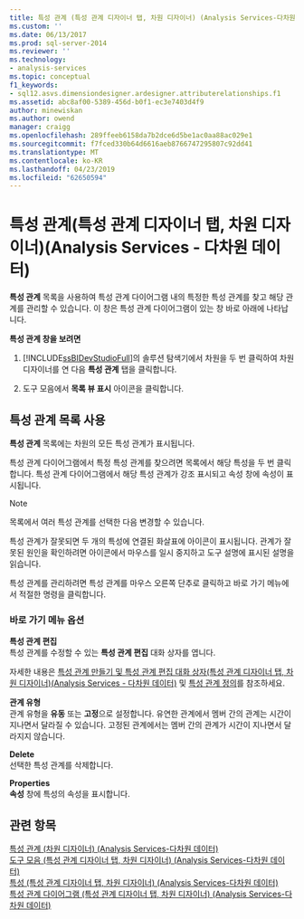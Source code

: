 ```yaml
---
title: 특성 관계 (특성 관계 디자이너 탭, 차원 디자이너) (Analysis Services-다차원 데이터) | Microsoft Docs
ms.custom: ''
ms.date: 06/13/2017
ms.prod: sql-server-2014
ms.reviewer: ''
ms.technology:
- analysis-services
ms.topic: conceptual
f1_keywords:
- sql12.asvs.dimensiondesigner.ardesigner.attributerelationships.f1
ms.assetid: abc8af00-5389-456d-b0f1-ec3e7403d4f9
author: minewiskan
ms.author: owend
manager: craigg
ms.openlocfilehash: 289ffeeb6158da7b2dce6d5be1ac0aa88ac029e1
ms.sourcegitcommit: f7fced330b64d6616aeb8766747295807c92dd41
ms.translationtype: MT
ms.contentlocale: ko-KR
ms.lasthandoff: 04/23/2019
ms.locfileid: "62650594"
---
```

# <a name="attribute-relationships-attribute-relationship-designer-tab-dimension-designer-analysis-services---multidimensional-data"></a>특성 관계(특성 관계 디자이너 탭, 차원 디자이너)(Analysis Services - 다차원 데이터)
  **특성 관계** 목록을 사용하여 특성 관계 다이어그램 내의 특정한 특성 관계를 찾고 해당 관계를 관리할 수 있습니다. 이 창은 특성 관계 다이어그램이 있는 창 바로 아래에 나타납니다.  
  
 **특성 관계 창을 보려면**  
  
1.  [!INCLUDE[ssBIDevStudioFull](../includes/ssbidevstudiofull-md.md)]의 솔루션 탐색기에서 차원을 두 번 클릭하여 차원 디자이너를 연 다음 **특성 관계** 탭을 클릭합니다.  
  
2.  도구 모음에서 **목록 뷰 표시** 아이콘을 클릭합니다.  
  
## <a name="using-the-attribute-relationships-list"></a>특성 관계 목록 사용  
 **특성 관계** 목록에는 차원의 모든 특성 관계가 표시됩니다.  
  
 특성 관계 다이어그램에서 특정 특성 관계를 찾으려면 목록에서 해당 특성을 두 번 클릭합니다. 특성 관계 다이어그램에서 해당 특성 관계가 강조 표시되고 속성 창에 속성이 표시됩니다.  
  
> [!NOTE]  
>  목록에서 여러 특성 관계를 선택한 다음 변경할 수 있습니다.  
  
 특성 관계가 잘못되면 두 개의 특성에 연결된 화살표에 아이콘이 표시됩니다. 관계가 잘못된 원인을 확인하려면 아이콘에서 마우스를 일시 중지하고 도구 설명에 표시된 설명을 읽습니다.  
  
 특성 관계를 관리하려면 특성 관계를 마우스 오른쪽 단추로 클릭하고 바로 가기 메뉴에서 적절한 명령을 클릭합니다.  
  
### <a name="shortcut-menu-options"></a>바로 가기 메뉴 옵션  
 **특성 관계 편집**  
 특성 관계를 수정할 수 있는 **특성 관계 편집** 대화 상자를 엽니다.  
  
 자세한 내용은 [특성 관계 만들기 및 특성 관계 편집 대화 상자&#40;특성 관계 디자이너 탭, 차원 디자이너&#41;&#40;Analysis Services - 다차원 데이터&#41;](create-edit-attribute-relationships-dialog-boxes-analysis-services-multidimensional-data.md) 및 [특성 관계 정의](multidimensional-models/attribute-relationships-define.md)를 참조하세요.  
  
 **관계 유형**  
 관계 유형을 **유동** 또는 **고정**으로 설정합니다. 유연한 관계에서 멤버 간의 관계는 시간이 지나면서 달라질 수 있습니다. 고정된 관계에서는 멤버 간의 관계가 시간이 지나면서 달라지지 않습니다.  
  
 **Delete**  
 선택한 특성 관계를 삭제합니다.  
  
 **Properties**  
 **속성** 창에 특성의 속성을 표시합니다.  
  
## <a name="see-also"></a>관련 항목  
 [특성 관계 &#40;차원 디자이너&#41; &#40;Analysis Services-다차원 데이터&#41;](attribute-relationships-dimension-designer-analysis-services-multidimensional-data.md)   
 [도구 모음 &#40;특성 관계 디자이너 탭, 차원 디자이너&#41; &#40;Analysis Services-다차원 데이터&#41;](toolbar-attribute-relationship-dimension-designer-analysis-services-multidimensional-data.md)   
 [특성 &#40;특성 관계 디자이너 탭, 차원 디자이너&#41; &#40;Analysis Services-다차원 데이터&#41;](attributes-designer-tab-dimension-designer-analysis-services-multidimensional-data.md)   
 [특성 관계 다이어그램 &#40;특성 관계 디자이너 탭, 차원 디자이너&#41; &#40;Analysis Services-다차원 데이터&#41;](attribute-relationship-diagram-analysis-services-multidimensional-data.md)  
  
  
